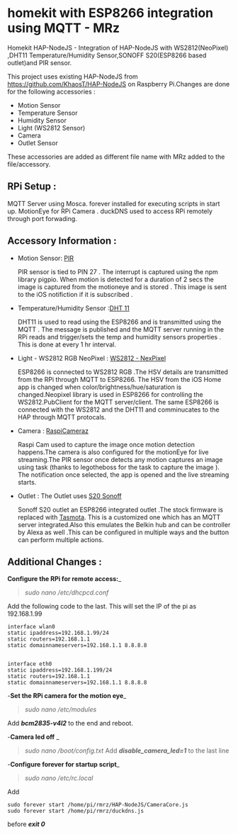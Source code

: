 # homekit with ESP8266 integration using MQTT - MRz

Homekit HAP-NodeJS - Integration of HAP-NodeJS with WS2812(NeoPixel) ,DHT11 Temperature/Humidity Sensor,SONOFF S20(ESP8266 based outlet)and PIR sensor.

This project uses existing HAP-NodeJS from https://github.com/KhaosT/HAP-NodeJS on Raspberry Pi.Changes are done for the following accessories :

- Motion Sensor
- Temperature Sensor
- Humidity Sensor
- Light (WS2812 Sensor)
- Camera
- Outlet Sensor


These accessories are added as different file name with MRz added to the file/accessory.

**RPi Setup :**
------------
MQTT Server using Mosca.
forever installed for executing scripts in start up.
MotionEye for RPi Camera .
duckDNS used to access RPi remotely through port forwading.


**Accessory Information :**
---------------------
- Motion Sensor:  [PIR ](https://www.aliexpress.com/item/Free-Shipping-HC-SR501-Adjust-Infrared-IR-Pyroelectric-Infrared-PIR-module-Motion-Sensor-Detector-Module-We/1564561530.html?spm=2114.01010208.3.1.fw8lUJ&ws_ab_test=searchweb0_0,searchweb201602_6_10065_10068_433_434_10136_10137_10138_10060_10062_10141_10056_126_10055_10054_10059_201_10531_10099_10530_10103_10102_10096_10052_10144_10053_10050_10107_10142_10051_10106_10143_10526_10529_10084_10083_10080_10082_10081_10110_10111_10112_10113_10114_10078_10079_10073_10070_10122_10123_10124,searchweb201603_7,afswitch_1,ppcSwitch_5,single_sort_0_default&btsid=22f1d41e-f8c1-4ebc-905d-674cf9cd61df&algo_expid=5bdb3aea-6f98-4a18-b021-21d7399bc9fc-0&algo_pvid=5bdb3aea-6f98-4a18-b021-21d7399bc9fc "PIR")

	PIR sensor is tied to PIN 27 . The interrupt is captured using the npm library pigpio. When motion is detected for a duration of 2 secs the image is captured from the motioneye and is stored . This image is sent to the iOS notifiction if it is subscribed .

- Temperature/Humidity Sensor :[DHT 11](https://www.aliexpress.com/item/New-DHT11-Temperature-and-Relative-Humidity-Sensor-Module-for-arduino/1873305905.html?spm=2114.01010208.3.1.UYYlF0&ws_ab_test=searchweb0_0,searchweb201602_6_10065_10068_433_434_10136_10137_10138_10060_10062_10141_10056_126_10055_10054_10059_201_10531_10099_10530_10103_10102_10096_10052_10144_10053_10050_10107_10142_10051_10106_10143_10526_10529_10084_10083_10080_10082_10081_10110_10111_10112_10113_10114_10078_10079_10073_10070_10122_10123_10124,searchweb201603_7,afswitch_1,ppcSwitch_5,single_sort_0_default&btsid=81de70fd-4b96-438e-a3f3-905a1678a619&algo_expid=4c343c5c-f9ec-410c-b281-fcc752c34535-0&algo_pvid=4c343c5c-f9ec-410c-b281-fcc752c34535)

	DHT11 is used to read using the ESP8266 and is transmitted using the MQTT . The message is published and the MQTT server running in the RPi reads and trigger/sets the temp and humidity sensors properties . This is done at every 1 hr interval.

- Light - WS2812 RGB NeoPixel :
[WS2812 - NexPixel](https://www.aliexpress.com/item/1pcs-RGB-LED-Ring-24Bit-WS2812-5050-RGB-LED-Integrated-Drivers/32787336145.html?spm=2114.01010208.3.63.upTssX&ws_ab_test=searchweb0_0,searchweb201602_6_10065_10068_433_434_10136_10137_10138_10060_10062_10141_10056_126_10055_10054_10059_201_10531_10099_10530_10103_10102_10096_10052_10144_10053_10050_10107_10142_10051_10106_10143_10526_10529_10084_10083_10080_10082_10081_10110_10111_10112_10113_10114_10078_10079_10073_10070_10122_10123_10124,searchweb201603_7,afswitch_1,ppcSwitch_5,single_sort_0_default&btsid=f754c8b2-0913-4684-847c-9fd93dafff57&algo_expid=db077eb5-dd01-4f75-8dd9-69b0b711c656-7&algo_pvid=db077eb5-dd01-4f75-8dd9-69b0b711c656)

	ESP8266 is connected to WS2812 RGB .The HSV details are transmitted from the RPi through MQTT to ESP8266. The HSV from the iOS Home app is changed when color/brightness/hue/saturation is changed.Neopixel library is used in ESP8266 for controlling the WS2812.PubClient for the MQTT server/client. The same ESP8266 is connected with the WS2812 and the DHT11 and comminucates to the HAP through MQTT protocals.

- Camera :
[RaspiCameraz](https://www.aliexpress.com/item/Free-Shipping-Raspberry-Pi-CSI-Camera-Module-5MP-Webcam-Video-1080p-720p/32414048534.html?spm=2114.40010208.4.9.j5VPEm)

	Raspi Cam used to capture the image once motion detection happens.The camera is also configured for the motionEye for live streaming.The PIR sensor once detects any motion captures an image using task (thanks to legotheboss for the task to capture the image ). The notification once selected, the app is opened and the live streaming starts.

- Outlet :
The Outlet uses [S20 Sonoff](http://sonoff.itead.cc/en/products/residential/s20-socket)

  Sonoff S20 outlet an ESP8266 integrated outlet .The stock firmware is replaced with [Tasmota](https://github.com/arendst/Sonoff-Tasmota). This is a customized one which has an MQTT server integrated.Also this emulates the Belkin hub and can be controller by Alexa as well .This can be configured in multiple ways and the button can perform multiple actions.


**Additional Changes :**
----------------
**Configure the RPi for remote access:**_

>_sudo nano /etc/dhcpcd.conf_

Add the following code to the last. This will set the IP of the pi as 192.168.1.99

```
interface wlan0
static ipaddress=192.168.1.99/24
static routers=192.168.1.1
static domainnameservers=192.168.1.1 8.8.8.8


interface eth0
static ipaddress=192.168.1.199/24
static routers=192.168.1.1
static domainnameservers=192.168.1.1 8.8.8.8
```

-**Set the RPi camera for the motion eye**_
>_sudo nano /etc/modules_

Add **_bcm2835-v4l2_** to the end and reboot. 


-**Camera led off** _
>_sudo nano /boot/config.txt_
Add **_disable_camera_led=1_** to the last line 

-**Configure forever for startup script**_

>_sudo nano /etc/rc.local_ 

Add 
```
sudo forever start /home/pi/rmrz/HAP-NodeJS/CameraCore.js 
sudo forever start /home/pi/rmrz/duckdns.js
```
before **_exit 0_**
